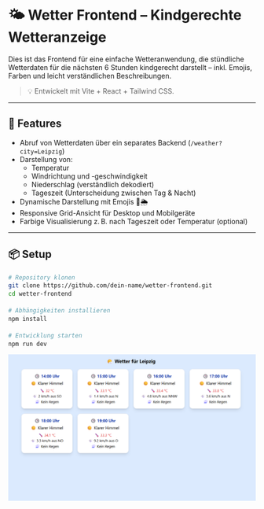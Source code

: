 # 🌤️ Wetter Frontend – Kindgerechte Wetteranzeige

Dies ist das Frontend für eine einfache Wetteranwendung, die stündliche Wetterdaten für die nächsten 6 Stunden kindgerecht darstellt – inkl. Emojis, Farben und leicht verständlichen Beschreibungen.

> 💡 Entwickelt mit Vite + React + Tailwind CSS.

---

## 🚀 Features

- Abruf von Wetterdaten über ein separates Backend (`/weather?city=Leipzig`)
- Darstellung von:
  - Temperatur
  - Windrichtung und -geschwindigkeit
  - Niederschlag (verständlich dekodiert)
  - Tageszeit (Unterscheidung zwischen Tag & Nacht)
- Dynamische Darstellung mit Emojis 🧒🌦️
- Responsive Grid-Ansicht für Desktop und Mobilgeräte
- Farbige Visualisierung z. B. nach Tageszeit oder Temperatur (optional)

---

## 📦 Setup

```bash
# Repository klonen
git clone https://github.com/dein-name/wetter-frontend.git
cd wetter-frontend

# Abhängigkeiten installieren
npm install

# Entwicklung starten
npm run dev


```

![alt text](image.png)
